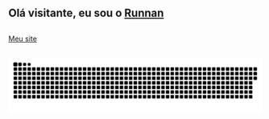 ## Olá visitante, eu sou o <a href="https://runnanc-137.github.io/WebSite-s/" target="_blank">Runnan</a>

<main>

  ##
  [Meu site](https://runnanc-137.github.io/WebSite-s/)
  
  ##
   
  ![Snake animation](https://github.com/RunnanC-137/RunnanC-137/blob/output/github-contribution-grid-snake.svg)
 </div>
 
  

</main>

  
